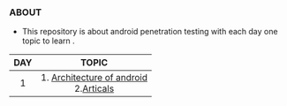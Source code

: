###  ABOUT 
   + This repository is about android penetration testing with each day one topic to learn .
   
 
 | DAY               |             TOPIC                                                                                               |
 |        :------:       |        :---------------:                                                                                        |
|  1| 1. [Architecture of android](https://youtu.be/TwXuY2w7Zv0)<br>2.[Articals](https://www.javatpoint.com/android-software-stack) |












